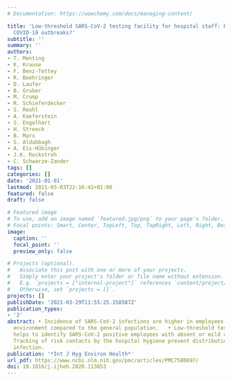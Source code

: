 ```yaml
---
# Documentation: https://wowchemy.com/docs/managing-content/

title: 'Low-threshold SARS-CoV-2 testing facility for hospital staff: Prevention of
  COVID-19 outbreaks?'
subtitle: ''
summary: ''
authors:
- T. Menting
- K. Krause
- F. Benz-Tettey
- R. Boehringer
- D. Laufer
- B. Gruber
- M. Crump
- R. Schieferdecker
- S. Reuhl
- A. Kaeferstein
- S. Engelhart
- H. Streeck
- B. Marx
- S. Aldabbagh
- A. Eis-Hübinger
- J.K. Rockstroh
- C. Schwarze-Zander
tags: []
categories: []
date: '2021-01-01'
lastmod: 2021-03-03T22:16:41+01:00
featured: false
draft: false

# Featured image
# To use, add an image named `featured.jpg/png` to your page's folder.
# Focal points: Smart, Center, TopLeft, Top, TopRight, Left, Right, BottomLeft, Bottom, BottomRight.
image:
  caption: ''
  focal_point: ''
  preview_only: false

# Projects (optional).
#   Associate this post with one or more of your projects.
#   Simply enter your project's folder or file name without extension.
#   E.g. `projects = ["internal-project"]` references `content/project/deep-learning/index.md`.
#   Otherwise, set `projects = []`.
projects: []
publishDate: '2021-03-29T11:55:25.158587Z'
publication_types:
- '2'
abstract: • Incidence of SARS-CoV-2 infections are higher in employees of a hospital
  environment compared to the general population.   • Low-threshold testing facility
  helps to identify SARS-CoV-2 positive employees with absent or mild clinical symptoms.   •
  Tracking of risk contacts by the hospital hygiene prevent distribution of SARS-CoV-2
  infection.
publication: '*Int J Hyg Environ Health*'
url_pdf: https://www.ncbi.nlm.nih.gov/pmc/articles/PMC7580697/
doi: 10.1016/j.ijheh.2020.113653
---
```

